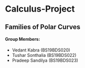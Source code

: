 # Calculus-Project

## Families of Polar Curves

#### Group Members:

-   Vedant Kabra (BS19BDS020)
-   Tushar Sonthalia (BS19BDS022)
-   Pradeep Sandilya (BS19BDS023)
